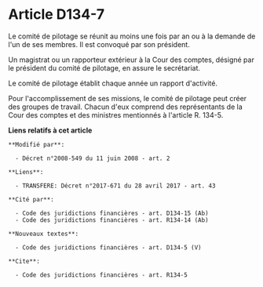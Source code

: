 # Article D134-7

Le comité de pilotage se réunit au moins une fois par an ou à la demande de l'un de ses membres. Il est convoqué par son
président. 

Un magistrat ou un rapporteur extérieur à la Cour des comptes, désigné par le président du comité de pilotage, en assure le
secrétariat. 

Le comité de pilotage établit chaque année un rapport d'activité. 

Pour l'accomplissement de ses missions, le comité de pilotage peut créer des groupes de travail. Chacun d'eux comprend des
représentants de la Cour des comptes et des ministres mentionnés à l'article R. 134-5.

**Liens relatifs à cet article**

	**Modifié par**:

	  - Décret n°2008-549 du 11 juin 2008 - art. 2

	**Liens**:

	  - TRANSFERE: Décret n°2017-671 du 28 avril 2017 - art. 43

	**Cité par**:

	  - Code des juridictions financières - art. D134-15 (Ab)
	  - Code des juridictions financières - art. R134-14 (Ab)

	**Nouveaux textes**:

	  - Code des juridictions financières - art. D134-5 (V)

	**Cite**:

	  - Code des juridictions financières - art. R134-5
